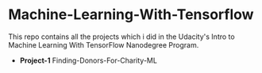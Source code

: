 # Machine-Learning-With-Tensorflow
This repo contains all the projects which i did in the Udacity's Intro to Machine Learning With TensorFlow Nanodegree Program.

* **Project-1** Finding-Donors-For-Charity-ML
